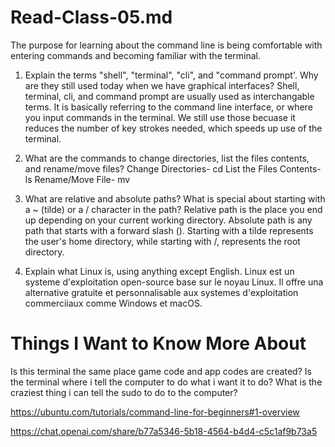 # Read-Class-05.md
The purpose for learning about the command line is being comfortable with entering commands and becoming familiar with the terminal. 

1. Explain the terms "shell", "terminal", "cli", and "command prompt'. Why are they still used today when we have graphical interfaces?
   Shell, terminal, cli, and command prompt are usually used as interchangable terms. It is basically referring to the command line interface, or where you input commands in the terminal. We still use
   those becuase it reduces the number of key strokes needed, which speeds up use of the terminal.

2. What are the commands to change directories, list the files contents, and rename/move files?
   Change Directories- cd
   List the Files Contents- ls
   Rename/Move File- mv

3. What are relative and absolute paths? What is special about starting with a ~ (tilde) or a / character in the path?
   Relative path is the place you end up depending on your current working directory. Absolute path is any path that starts with a forward slash (\). Starting with a tilde represents the user's
   home directory, while starting with /, represents the root directory.

4. Explain what Linux is, using anything except English.
   Linux est un systeme d'exploitation open-source base sur le noyau Linux. Il offre una alternative gratuite et personnalisable aux systemes d'exploitation commerciiaux comme Windows et macOS.


# Things I Want to Know More About
Is this terminal the same place game code and app codes are created? Is the terminal where i tell the computer to do what i want it to do? What is the craziest thing i can tell the sudo to do to the computer?



https://ubuntu.com/tutorials/command-line-for-beginners#1-overview

https://chat.openai.com/share/b77a5346-5b18-4564-b4d4-c5c1af9b73a5

